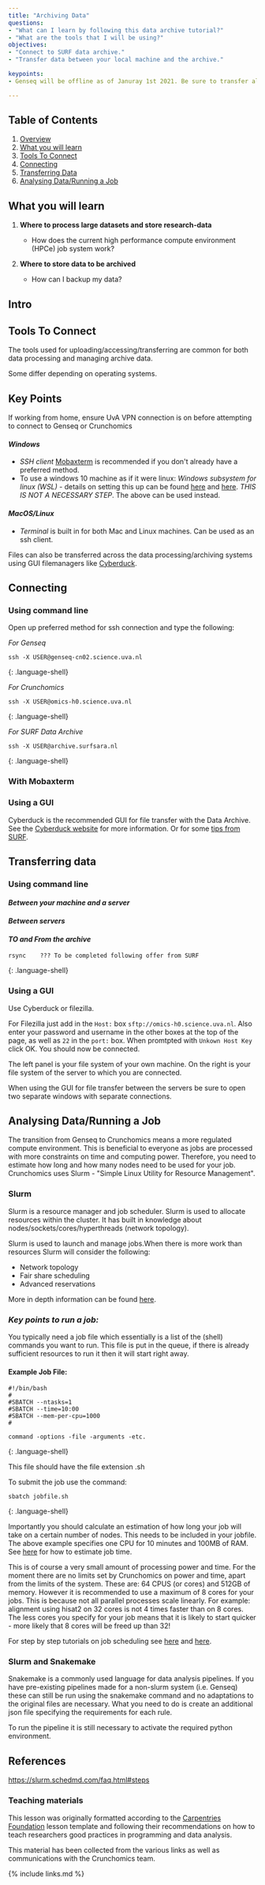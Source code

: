 ```yaml
---
title: "Archiving Data"
questions:
- "What can I learn by following this data archive tutorial?"
- "What are the tools that I will be using?"
objectives:
- "Connect to SURF data archive."
- "Transfer data between your local machine and the archive."

keypoints:
- Genseq will be offline as of Januray 1st 2021. Be sure to transfer all data over to Crunchomics or the data archive before then!

---
```




## Table of Contents
1. [Overview](#overview)
2. [What you will learn](#what-you-will-learn)
3. [Tools To Connect](#tools-to-connect)
4. [Connecting](#connecting)
5. [Transferring Data](#transferring-data)
6. [Analysing Data/Running a Job](#analysing-data/running-a-job)


## What you will learn

1. **Where to process large datasets and store research-data** 
    - How does the current high performance compute environment (HPCe) job system work?
    
2. **Where to store data to be archived**
    - How can I backup my data?



## Intro 



## Tools To Connect

The tools used for uploading/accessing/transferring are common for both data processing and managing archive data. 



Some differ depending on operating systems.


## Key Points
If working from home, ensure UvA VPN connection is on before attempting to connect to Genseq or Crunchomics

#### _Windows_
  - _SSH client_ [Mobaxterm](https://mobaxterm.mobatek.net/download.html) is recommended if you don't already have a preferred method.
  - To use a windows 10 machine as if it were linux: _Windows subsystem for linux (WSL)_ - details on setting this up can be found [here](https://firefinch.io/wsl-2-as-a-development-environment/) and [here](https://www.windowscentral.com/install-windows-subsystem-linux-windows-10). _THIS IS NOT A NECESSARY STEP_. The above can be used instead.




#### _MacOS/Linux_
  - _Terminal_ is built in for both Mac and Linux machines. Can be used as an ssh client.



Files can also be transferred across the data processing/archiving systems using GUI filemanagers like [Cyberduck](https://cyberduck.io/).



## Connecting 
### Using command line
Open up preferred method for ssh connection and type the following:

_For Genseq_
~~~
ssh -X USER@genseq-cn02.science.uva.nl
~~~
{: .language-shell}

_For Crunchomics_
~~~
ssh -X USER@omics-h0.science.uva.nl
~~~
{: .language-shell}

_For SURF Data Archive_
~~~
ssh -X USER@archive.surfsara.nl
~~~
{: .language-shell}


### With Mobaxterm


### Using a GUI
Cyberduck is the recommended GUI for file transfer with the Data Archive. See the [Cyberduck website](https://cyberduck.io/) for more information. Or for some [tips from SURF](https://userinfo.surfsara.nl/systems/shared/archiving-high-performance).



## Transferring data
### Using command line
#### _Between your machine and a server_

#### _Between servers_


#### _TO and From the archive_

~~~
rsync    ??? To be completed following offer from SURF
~~~
{: .language-shell}

### Using a GUI

Use Cyberduck or filezilla.

For Filezilla just add in the `Host:` box `sftp://omics-h0.science.uva.nl`. Also enter your password and username in the other boxes at the top of the page, as well as `22` in the `port:` box. When promtpted with `Unkown Host Key` click OK. You should now be connected.

The left panel is your file system of your own machine. On the right is your file system of the server to which you are connected.

When using the GUI for file transfer between the servers be sure to open two separate windows with separate connections.


## Analysing Data/Running a Job
The transition from Genseq to Crunchomics means a more regulated compute environment. This is beneficial to everyone as jobs are processed with more constraints on time and computing power. Therefore, you need to estimate how long and how many nodes need to be used for your job. 
Crunchomics uses Slurm - "Simple Linux Utility for Resource Management".

### Slurm
Slurm is a resource manager and job scheduler. Slurm is used to allocate resources within the cluster. It has built in knowledge about nodes/sockets/cores/hyperthreads (network topology).

Slurm is used to launch and manage jobs.When there is more work than resources Slurm will consider the following:
  - Network topology
  - Fair share scheduling
  - Advanced reservations
  
More in depth information can be found [here](https://slurm.schedmd.com/documentation.html).




### _Key points to run a job:_


You typically need a job file which essentially is a list of the (shell) commands you want to run. This file is put in the queue, if there is already sufficient resources to run it then it will start right away. 

#### Example Job File:


~~~
#!/bin/bash
#
#SBATCH --ntasks=1
#SBATCH --time=10:00
#SBATCH --mem-per-cpu=1000
#

command -options -file -arguments -etc.
~~~
{: .language-shell}




This file should have the file extension .sh

To submit the job use the command:

~~~
sbatch jobfile.sh
~~~
{: .language-shell}

Importantly you should calculate an estimation of how long your job will take on a certain number of nodes. This needs to be included in your jobfile. The above example specifies one CPU for 10 minutes and 100MB of RAM. See [here](https://www.tchpc.tcd.ie/node/906) for how to estimate job time.

This is of course a very small amount of processing power and time. For the moment there are no limits set by Crunchomics on power and time, apart from the limits of the system. These are: 64 CPUS (or cores) and 512GB of memory. However it is recommended to use a maximum of 8 cores for your jobs. This is because not all parallel processes scale linearly. For example: alignment using hisat2 on 32 cores is not 4 times faster than on 8 cores. The less cores you specify for your job means that it is likely to start quicker - more likely that 8 cores will be freed up than 32!



For step by step tutorials on job scheduling see [here](https://hpc-carpentry.github.io/hpc-intro/13-scheduler/index.html) and  [here](https://support.ceci-hpc.be/doc/_contents/QuickStart/SubmittingJobs/SlurmTutorial.html).


### Slurm and Snakemake
Snakemake is a commonly used language for data analysis pipelines. If you have pre-existing pipelines made for a non-slurm system (i.e. Genseq) these can still be run using the snakemake command and no adaptations to the original files are necessary. What you need to do is create an additional json file specifying the requirements for each rule.

To run the pipeline it is still necessary to activate the required python environment.





## References

https://slurm.schedmd.com/faq.html#steps



### Teaching materials
This lesson was originally formatted according to the [Carpentries Foundation](https://carpentries.org/) lesson template and following their recommendations on how to teach researchers good practices in programming and data analysis.   

This material has been collected from the various links as well as communications with the Crunchomics team.

{% include links.md %}
